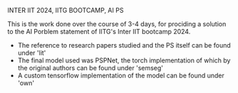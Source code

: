 INTER IIT 2024, IITG BOOTCAMP, AI PS

This is the work done over the course of 3-4 days, for prociding a solution to the AI Porblem statement of IITG's Inter IIT bootcamp 2024.
- The reference to research papers studied and the PS itself can be found under 'lit'
- The final model used was PSPNet, the torch implementation of which by the original authors can be found under 'semseg'
- A custom tensorflow implementation of the model can be found under 'own'
